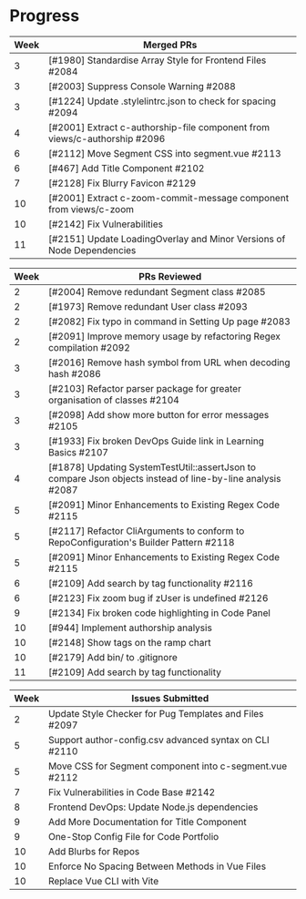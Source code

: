 # Progress

| Week | Merged PRs |
| --- | --- |
| 3 | [#1980] Standardise Array Style for Frontend Files #2084  |
| 3 | [#2003] Suppress Console Warning #2088 |
| 3 | [#1224] Update .stylelintrc.json to check for spacing #2094  |
| 4 | [#2001] Extract c-authorship-file component from views/c-authorship #2096 |
| 6 | [#2112] Move Segment CSS into segment.vue #2113  |
| 6 | [#467] Add Title Component #2102   |
| 7 | [#2128] Fix Blurry Favicon #2129  |
| 10 | [#2001] Extract c-zoom-commit-message component from views/c-zoom |
| 10 | [#2142] Fix Vulnerabilities |
| 11 | [#2151] Update LoadingOverlay and Minor Versions of Node Dependencies|

| Week | PRs Reviewed |
| --- | --- |
| 2 | [#2004] Remove redundant Segment class #2085   |
| 2 | [#1973] Remove redundant User class #2093       |
| 2 | [#2082] Fix typo in command in Setting Up page #2083  |
| 2 | [#2091] Improve memory usage by refactoring Regex compilation #2092      |
| 3 | [#2016] Remove hash symbol from URL when decoding hash #2086    |
| 3 | [#2103] Refactor parser package for greater organisation of classes #2104       |
| 3 | [#2098] Add show more button for error messages #2105       |
| 3 | [#1933] Fix broken DevOps Guide link in Learning Basics #2107        |
| 4 | [#1878] Updating SystemTestUtil::assertJson to compare Json objects instead of line-by-line analysis #2087     |
| 5 | [#2091] Minor Enhancements to Existing Regex Code #2115        |
| 5 | [#2117] Refactor CliArguments to conform to RepoConfiguration's Builder Pattern #2118         |
| 5 | [#2091] Minor Enhancements to Existing Regex Code #2115         |
| 6 | [#2109] Add search by tag functionality #2116          |
| 6 | [#2123] Fix zoom bug if zUser is undefined #2126        |
| 9 | [#2134] Fix broken code highlighting in Code Panel |
| 10 | [#944] Implement authorship analysis |
| 10 | [#2148] Show tags on the ramp chart |
| 10 | [#2179] Add bin/ to .gitignore |
| 11 | [#2109] Add search by tag functionality |

| Week | Issues Submitted |
| --- | --- |
| 2 | Update Style Checker for Pug Templates and Files #2097  |
| 5 | Support author-config.csv advanced syntax on CLI #2110  |
| 5 | Move CSS for Segment component into c-segment.vue #2112 |
| 7 | Fix Vulnerabilities in Code Base #2142 |
| 8 | Frontend DevOps: Update Node.js dependencies |
| 9 | Add More Documentation for Title Component |
| 9 | One-Stop Config File for Code Portfolio  |
| 10 | Add Blurbs for Repos |
| 10 | Enforce No Spacing Between Methods in Vue Files |
| 10 | Replace Vue CLI with Vite |

